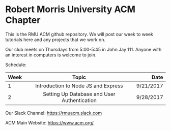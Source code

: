 # Robert Morris University ACM Chapter

This is the RMU ACM github repository. We will post our week to week tutorials here and any projects that we work on.

Our club meets on Thursdays from 5:00-5:45 in John Jay 111. Anyone with an interest in computers is welcome to join.

Schedule:

| Week       | Topic           | Date  |
| ------------- |:-------------:| -----:|
| 1      | Introduction to Node JS and Express | 9/21/2017 |
| 2      | Setting Up Database and User Authentication | 9/28/2017 |

Our Slack Channel: https://rmuacm.slack.com

ACM Main Website: https://www.acm.org/
